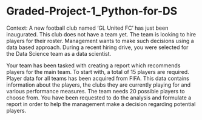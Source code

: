 # Graded-Project-1_Python-for-DS

Context:
A new football club named ‘GL United FC’ has just been inaugurated. This club does not have a team yet. The team is looking to hire players for their roster. Management wants to make such decisions using a data based approach. During a recent hiring drive, you were selected for the Data Science team as a data scientist.

Your team has been tasked with creating a report which recommends players for the main team. To start with, a total of 15 players are required. Player data for all teams has been acquired from FIFA. This data contains information about the players, the clubs they are currently playing for and various performance measures. The team needs 20 possible players to choose from. You have been requested to do the analysis and formulate a report in order to help the management make a decision regarding potential players.
